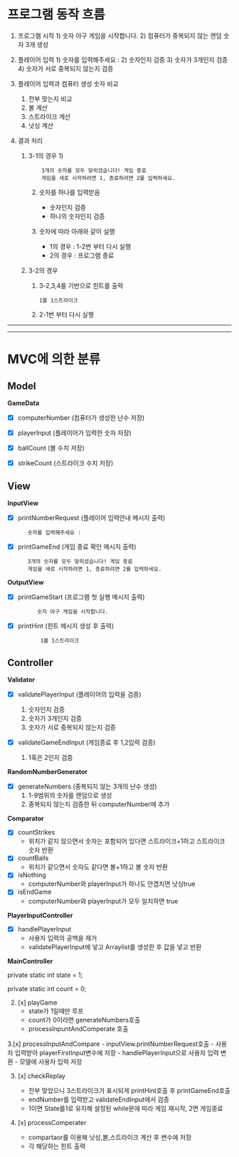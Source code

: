 프로그램 동작 흐름
===

1. 프로그램 시작
   1) 
            숫자 야구 게임을 시작합니다.
   2) 컴퓨터가 중복되지 않는 랜덤 숫자 3개 생성


2. 플레이어 입력
   1)
            숫자를 입력해주세요 : 
   2) 숫자인지 검증
   3) 숫자가 3개인지 검증
   4) 숫자가 서로 중복되지 않는지 검증
   

3. 플레이어 입력과 컴퓨터 생성 숫자 비교
   1) 전부 맞는지 비교
   2) 볼 계산
   3) 스트라이크 계산
   4) 낫싱 계산


4. 결과 처리
   1) 3-1의 경우
      1)
   
              3개의 숫자를 모두 맞히셨습니다! 게임 종료
              게임을 새로 시작하려면 1, 종료하려면 2를 입력하세요.
      2) 숫자를 하나를 입력받음
         - 숫자인지 검증
         - 하나의 숫자인지 검증
      3) 숫자에 따라 아래와 같이 실행
         
         - 1의 경우 : 1-2번 부터 다시 실행
         - 2의 경우 : 프로그램 종료

   2) 3-2의 경우
      1) 3-2,3,4를 기반으로 힌트를 출력 

             1볼 1스트라이크
      2) 2-1번 부터 다시 실행

---

---
MVC에 의한 분류
==
## Model
__GameData__
- [x] computerNumber (컴퓨터가 생성한 난수 저장)
- [x] playerInput (플레이어가 입력한 숫자 저장)
- [x] ballCount (볼 수치 저장)
- [x] strikeCount (스트라이크 수치 저장)


## View
__InputView__
- [x] printNumberRequest (플레이어 입력안내 메시지 출력)

         숫자를 입력해주세요 : 
- [x] printGameEnd (게임 종료 확인 메시지 출력)

         3개의 숫자를 모두 맞히셨습니다! 게임 종료
         게임을 새로 시작하려면 1, 종료하려면 2를 입력하세요.

__OutputView__
- [x] printGameStart (프로그램 첫 실행 메시지 출력)

            숫자 야구 게임을 시작합니다.
- [x] printHint (힌트 메시지 생성 후 출력)

             1볼 1스트라이크

## Controller
__Validator__


- [x] validatePlayerInput (플레이어의 입력을 검증)
   1) 숫자인지 검증
   3) 숫자가 3개인지 검증
   4) 숫자가 서로 중복되지 않는지 검증


- [x] validateGameEndInput (게임종료 후 1,2입력 검증)
  1) 1혹은 2인지 검증

__RandomNumberGenerator__
- [x] generateNumbers (중복되지 않는 3개의 난수 생성)
  1) 1-9범위의 숫자를 랜덤으로 생성
  2) 중복되지 않는지 검증한 뒤 computerNumber에 추가

__Comparator__
- [x] countStrikes
    * 위치가 같지 않으면서 숫자는 포함되어 있다면 스트라이크+1하고 스트라이크 숫자 반환
- [x] countBalls
    * 위치가 같으면서 숫자도 같다면 볼+1하고 볼 숫자 반환
- [x] isNothing
    * computerNumber와 playerInput가 하나도 안겹치면 낫싱true
- [x] isEndGame
    * computerNumber와 playerInput가 모두 일치하면 true

__PlayerInputController__
- [x] handlePlayerInput
  * 사용자 입력의 공백을 제거
  * validatePlayerInput에 넣고 Arraylist를 생성한 후 값을 넣고 반환

  
__MainController__

private static int state = 1;

private static int count = 0;

2. [x] playGame
    - state가 1일때만 루프
    - count가 0이라면 generateNumbers호출
    - processInpuntAndComperate 호출
      
   

3.[x]  processInputAndCompare
    - inputView.printNumberRequest호출
    - 사용자 입력받아 playerFirstInput변수에 저장
    - handlePlayerInput으로 사용자 입력 변환
    - 모델에 사용자 입력 저장
   

3. [x] checkReplay
    - 전부 맞았으니 3스트라이크가 표시되게 printHint호출 후 printGameEnd호출
    - endNumber를 입력받고 validateEndInput에서 검증
    - 1이면 State를1로 유지해 설정된 while문에 따라 게임 재시작, 2면 게임종료


4. [x] processComperater
    - compartaor를 이용해 낫싱,볼,스트라이크 계산 후 변수에 저장
    - 각 해당하는 힌트 출력






